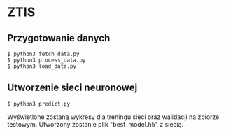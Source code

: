 # ZTIS

## Przygotowanie danych
```
$ python3 fetch_data.py
$ python3 process_data.py
$ python3 load_data.py
```

## Utworzenie sieci neuronowej
```
$ python3 predict.py
```
Wyświetlone zostaną wykresy dla treningu sieci oraz walidacji na zbiorze testowym.
Utworzony zostanie plik "best_model.h5" z siecią.
